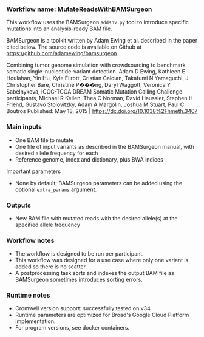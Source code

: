 ### Workflow name: MutateReadsWithBAMSurgeon

 This workflow uses the BAMSurgeon `addsnv.py` tool to introduce specific mutations into an analysis-ready BAM file.

 BAMSurgeon is a toolkit written by Adam Ewing et al. described in the paper cited below. The source code is
 available on Github at https://github.com/adamewing/bamsurgeon

 Combining tumor genome simulation with crowdsourcing to benchmark somatic single-nucleotide-variant detection.
 Adam D Ewing, Kathleen E Houlahan, Yin Hu, Kyle Ellrott, Cristian Caloian, Takafumi N Yamaguchi, J Christopher Bare,
 Christine P���ng, Daryl Waggott, Veronica Y Sabelnykova, ICGC-TCGA DREAM Somatic Mutation Calling Challenge
 participants, Michael R Kellen, Thea C Norman, David Haussler, Stephen H Friend, Gustavo Stolovitzky, Adam A
 Margolin, Joshua M Stuart, Paul C Boutros
 Published: May 18, 2015 | https://dx.doi.org/10.1038%2Fnmeth.3407

### Main inputs
 - One BAM file to mutate
 - One file of input variants as described in the BAMSurgeon manual, with desired allele frequency for each
 - Reference genome, index and dictionary, plus BWA indices

 Important parameters
 - None by default; BAMSurgeon parameters can be added using the optional `extra_params` argument.

### Outputs
 - New BAM file with mutated reads with the desired allele(s) at the specified allele frequency

### Workflow notes
 - The workflow is designed to be run per participant.
 - This workflow was designed for a use case where only one variant is added so there is no scatter.
 - A postprocessing task sorts and indexes the output BAM file as BAMSurgeon sometimes introduces sorting errors.

### Runtime notes
 - Cromwell version support: successfully tested on v34
 - Runtime parameters are optimized for Broad's Google Cloud Platform implementation.
 - For program versions, see docker containers.

